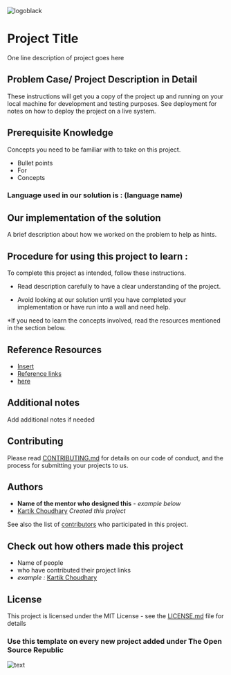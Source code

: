 <!--DO NOT REMOVE SIGNATURE-->

![logoblack](https://user-images.githubusercontent.com/48270786/73874404-789cb500-4879-11ea-8858-74b0a587342f.png)

# Project Title

One line description of project goes here


## Problem Case/ Project Description in Detail

These instructions will get you a copy of the project up and running on your local machine for development and testing purposes. See deployment for notes on how to deploy the project on a live system.


## Prerequisite Knowledge

Concepts you need to be familiar with to take on this project.

* Bullet points
* For
* Concepts


### Language used in our solution is : (language name)


## Our implementation of the solution

A brief description about how we worked on the problem to help as hints.


## Procedure for using this project to learn : 

To complete this project as intended, follow these instructions.

* Read description carefully to have a clear understanding of the project.

* Avoid looking at our solution until you have completed your implementation or have run into a wall and need help.

*If you need to learn the concepts involved, read the resources mentioned in the section below. 
 
<!-- ## Running tests

Explain how to run the automated tests for this system (Future feature maybe?)-->


## Reference Resources

* [Insert]()
* [Reference links]()
* [here]()


## Additional notes

Add additional notes if needed


## Contributing

Please read [CONTRIBUTING.md]() for details on our code of conduct, and the process for submitting your projects to us.


## Authors

* **Name of the mentor who designed this** - *example below*
* [Kartik Choudhary](https://github.com/kartik918)  *Created this project*

See also the list of [contributors](https://github.com/your/project/contributors) who participated in this project.


## Check out how others made this project

* Name of people
* who have contributed their project links 
* *example :* [Kartik Choudhary](https://github.com/your/project)


## License

This project is licensed under the MIT License - see the [LICENSE.md](LICENSE.md) file for details


### Use this template on every new project added under The Open Source Republic

<!--DO NOT REMOVE SIGNATURE-->

![text](https://user-images.githubusercontent.com/48270786/73918369-8426c500-48e7-11ea-8ead-61d50896f6e9.png)
